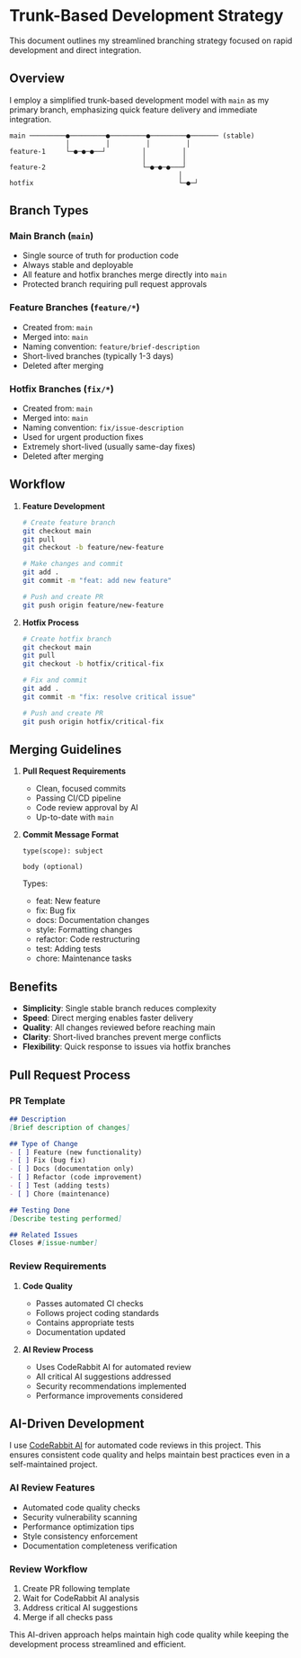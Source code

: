 # Trunk-Based Development Strategy

This document outlines my streamlined branching strategy focused on rapid development and direct integration.

## Overview

I employ a simplified trunk-based development model with `main` as my primary branch, emphasizing quick feature delivery and immediate integration.

```
main ─────────●─────────●─────────●─────────●─────── (stable)
              │         │         │         │
feature-1     └─●─●─●──┘         │         │
                                 │         │
feature-2                        └─●─●─●───┘
                                          │
hotfix                                    └─●─┘
```

## Branch Types

### Main Branch (`main`)
- Single source of truth for production code
- Always stable and deployable
- All feature and hotfix branches merge directly into `main`
- Protected branch requiring pull request approvals

### Feature Branches (`feature/*`)
- Created from: `main`
- Merged into: `main`
- Naming convention: `feature/brief-description`
- Short-lived branches (typically 1-3 days)
- Deleted after merging

### Hotfix Branches (`fix/*`)
- Created from: `main`
- Merged into: `main`
- Naming convention: `fix/issue-description`
- Used for urgent production fixes
- Extremely short-lived (usually same-day fixes)
- Deleted after merging

## Workflow

1. **Feature Development**
   ```bash
   # Create feature branch
   git checkout main
   git pull
   git checkout -b feature/new-feature
   
   # Make changes and commit
   git add .
   git commit -m "feat: add new feature"
   
   # Push and create PR
   git push origin feature/new-feature
   ```

2. **Hotfix Process**
   ```bash
   # Create hotfix branch
   git checkout main
   git pull
   git checkout -b hotfix/critical-fix
   
   # Fix and commit
   git add .
   git commit -m "fix: resolve critical issue"
   
   # Push and create PR
   git push origin hotfix/critical-fix
   ```

## Merging Guidelines

1. **Pull Request Requirements**
   - Clean, focused commits
   - Passing CI/CD pipeline
   - Code review approval by AI
   - Up-to-date with `main`

2. **Commit Message Format**
   ```
   type(scope): subject
   
   body (optional)
   ```
   Types:
   - feat: New feature
   - fix: Bug fix
   - docs: Documentation changes
   - style: Formatting changes
   - refactor: Code restructuring
   - test: Adding tests
   - chore: Maintenance tasks

## Benefits

- **Simplicity**: Single stable branch reduces complexity
- **Speed**: Direct merging enables faster delivery
- **Quality**: All changes reviewed before reaching main
- **Clarity**: Short-lived branches prevent merge conflicts
- **Flexibility**: Quick response to issues via hotfix branches

## Pull Request Process

### PR Template
```markdown
## Description
[Brief description of changes]

## Type of Change
- [ ] Feature (new functionality)
- [ ] Fix (bug fix)
- [ ] Docs (documentation only)
- [ ] Refactor (code improvement)
- [ ] Test (adding tests)
- [ ] Chore (maintenance)

## Testing Done
[Describe testing performed]

## Related Issues
Closes #[issue-number]
```

### Review Requirements
1. **Code Quality**
   - Passes automated CI checks
   - Follows project coding standards
   - Contains appropriate tests
   - Documentation updated

2. **AI Review Process**
   - Uses CodeRabbit AI for automated review
   - All critical AI suggestions addressed
   - Security recommendations implemented
   - Performance improvements considered

## AI-Driven Development

I use [CodeRabbit AI](https://www.coderabbit.ai/) for automated code reviews in this project. This ensures consistent code quality and helps maintain best practices even in a self-maintained project.

### AI Review Features
- Automated code quality checks
- Security vulnerability scanning
- Performance optimization tips
- Style consistency enforcement
- Documentation completeness verification

### Review Workflow
1. Create PR following template
2. Wait for CodeRabbit AI analysis
3. Address critical AI suggestions
4. Merge if all checks pass

This AI-driven approach helps maintain high code quality while keeping the development process streamlined and efficient.